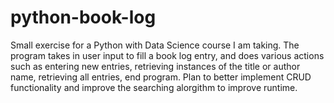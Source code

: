 # python-book-log
Small exercise for a Python with Data Science course I am taking. The program takes in user input to fill a book log entry, and does various actions such as entering new entries, retrieving instances of the title or author name, retrieving all entries, end program. Plan to better implement CRUD functionality and improve the searching alorgithm to improve runtime.
